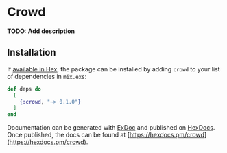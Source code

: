 # Crowd

**TODO: Add description**

## Installation

If [available in Hex](https://hex.pm/docs/publish), the package can be installed
by adding `crowd` to your list of dependencies in `mix.exs`:

```elixir
def deps do
  [
    {:crowd, "~> 0.1.0"}
  ]
end
```

Documentation can be generated with [ExDoc](https://github.com/elixir-lang/ex_doc)
and published on [HexDocs](https://hexdocs.pm). Once published, the docs can
be found at [https://hexdocs.pm/crowd](https://hexdocs.pm/crowd).

